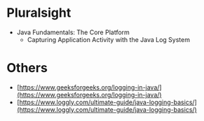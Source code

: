 # Pluralsight
* Java Fundamentals: The Core Platform
	* Capturing Application Activity with the Java Log System
	
# Others
* [https://www.geeksforgeeks.org/logging-in-java/](https://www.geeksforgeeks.org/logging-in-java/)
* [https://www.loggly.com/ultimate-guide/java-logging-basics/](https://www.loggly.com/ultimate-guide/java-logging-basics/)